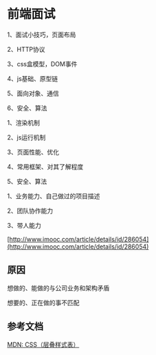 # 前端面试

1、面试小技巧，页面布局

2、HTTP协议

3、css盒模型，DOM事件

4、js基础、原型链

5、面向对象、通信

6、安全、算法

1、渲染机制

2、js运行机制

3、页面性能、优化

4、常用框架、对其了解程度

5、安全、算法

1、业务能力、自己做过的项目描述

2、团队协作能力

3、带人能力

[http://www.imooc.com/article/details/id/286054](http://www.imooc.com/article/details/id/286054)



## 原因

想做的、能做的与公司业务和架构矛盾

想要的、正在做的事不匹配

## 参考文档

[MDN: CSS（层叠样式表）](https://developer.mozilla.org/zh-CN/docs/Web/CSS)


